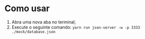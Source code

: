 # Como usar

1. Abra uma nova aba no terminal;
2. Execute o seguinte comando:
  ```yarn run json-server -w -p 3333 ./mock/database.json```
  